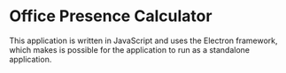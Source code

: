 # Office Presence Calculator

This application is written in JavaScript and uses the Electron framework, which makes is possible for the application to run as a standalone application.